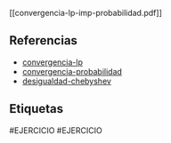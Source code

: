 [[convergencia-lp-imp-probabilidad.pdf]]

## Referencias
- [convergencia-lp](./convergencia-lp.md)
- [convergencia-probabilidad](./convergencia-probabilidad.md)
- [desigualdad-chebyshev](./desigualdad-chebyshev.md)

## Etiquetas
#EJERCICIO 
#EJERCICIO 
